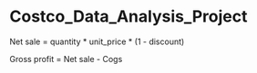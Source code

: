 # Costco_Data_Analysis_Project

Net sale = quantity * unit_price * (1 - discount)

Gross profit = Net sale - Cogs
